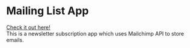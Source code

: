 # Mailing List App
[Check it out here!](https://mailing-lists-app.herokuapp.com/)
<br>
This is a newsletter subscription app which uses Mailchimp API to store emails.


